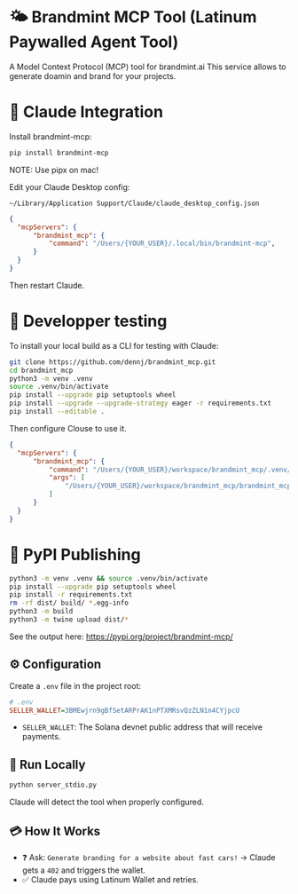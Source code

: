 # 🌤️ Brandmint MCP Tool (Latinum Paywalled Agent Tool)

A Model Context Protocol (MCP) tool for brandmint.ai
This service allows to generate doamin and brand for your projects.

# 🧠 Claude Integration

Install brandmint-mcp:
```bash
pip install brandmint-mcp
```

NOTE: Use pipx on mac!

Edit your Claude Desktop config:

```
~/Library/Application Support/Claude/claude_desktop_config.json
```

```json
{
  "mcpServers": {
      "brandmint_mcp": {
          "command": "/Users/{YOUR_USER}/.local/bin/brandmint-mcp",
      }
  }
}
```

Then restart Claude.

# 🔧 Developper testing
To install your local build as a CLI for testing with Claude:

```bash
git clone https://github.com/dennj/brandmint_mcp.git
cd brandmint_mcp
python3 -m venv .venv
source .venv/bin/activate
pip install --upgrade pip setuptools wheel
pip install --upgrade --upgrade-strategy eager -r requirements.txt
pip install --editable .
```

Then configure Clouse to use it.

```json
{
  "mcpServers": {
      "brandmint_mcp": {
          "command": "/Users/{YOUR_USER}/workspace/brandmint_mcp/.venv/bin/python",
          "args": [
              "/Users/{YOUR_USER}/workspace/brandmint_mcp/brandmint_mcp/server_stdio.py"
          ]
      }
  }
}
```

# 📑 PyPI Publishing

```bash
python3 -m venv .venv && source .venv/bin/activate
pip install --upgrade pip setuptools wheel
pip install -r requirements.txt
rm -rf dist/ build/ *.egg-info
python3 -m build
python3 -m twine upload dist/*
```

See the output here: https://pypi.org/project/brandmint-mcp/


## ⚙️ Configuration

Create a `.env` file in the project root:

```ini
# .env
SELLER_WALLET=3BMEwjrn9gBfSetARPrAK1nPTXMRsvQzZLN1n4CYjpcU
```

* `SELLER_WALLET`: The Solana devnet public address that will receive payments.

## 🚀 Run Locally

```bash
python server_stdio.py
```

Claude will detect the tool when properly configured.



## 💳 How It Works

* ❓ Ask: `Generate branding for a website about fast cars!` → Claude gets a `402` and triggers the wallet.
* ✅ Claude pays using Latinum Wallet and retries.

